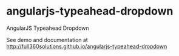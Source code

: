 # angularjs-typeahead-dropdown
AngularJS Typeahead Dropdown

See demo and documentation at  
http://full360solutions.github.io/angularjs-typeahead-dropdown
